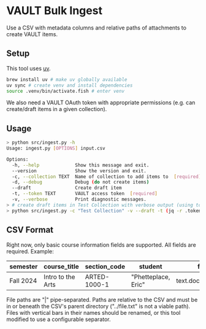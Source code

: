 # VAULT Bulk Ingest

Use a CSV with metadata columns and relative paths of attachments to create VAULT items.

## Setup

This tool uses [uv](https://docs.astral.sh/uv/).

```sh
brew install uv # make uv globally available
uv sync # create venv and install dependencies
source .venv/bin/activate.fish # enter venv
```

We also need a VAULT OAuth token with appropriate permissions (e.g. can create/draft items in a given collection).

## Usage

```sh
> python src/ingest.py -h
Usage: ingest.py [OPTIONS] input.csv

Options:
  -h, --help             Show this message and exit.
  --version              Show the version and exit.
  -c, --collection TEXT  Name of collection to add items to  [required]
  -d, --debug            Debug (do not create items)
  --draft                Create draft item
  -t, --token TEXT       VAULT access token  [required]
  -v, --verbose          Print diagnostic messages.
> # create draft items in Test Collection with verbose output (using token in .equellarc file)
> python src/ingest.py -c "Test Collection" -v --draft -t (jq -r .token ~/.equellarc) items.csv
```

## CSV Format

Right now, only basic course information fields are supported. All fields are required. Example:

| semester | course_title | section_code | student | files |
|----------|--------------|--------------|---------|-------|
| Fall 2024 | Intro to the Arts | ARTED-1000-1 | "Phetteplace,  Eric" | text.docx&#124;matta.jpg |

File paths are "|" pipe-separated. Paths are relative to the CSV and must be in or beneath the CSV's parent directory ("../file.txt" is not a viable path). Files with vertical bars in their names should be renamed, or this tool modified to use a configurable separator.
